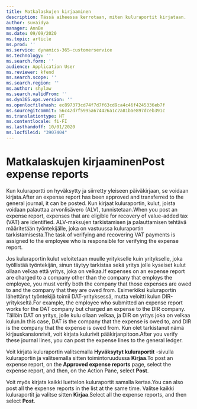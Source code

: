 ```yaml
---
title: Matkalaskujen kirjaaminen
description: Tässä aiheessa kerrotaan, miten kuluraportit kirjataan.
author: suvaidya
manager: AnnBe
ms.date: 09/09/2020
ms.topic: article
ms.prod: ''
ms.service: dynamics-365-customerservice
ms.technology: ''
ms.search.form: ''
audience: Application User
ms.reviewer: kfend
ms.search.scope: ''
ms.search.region: ''
ms.author: shylaw
ms.search.validFrom: ''
ms.dyn365.ops.version: ''
ms.openlocfilehash: ec897373cd74f7d7f63cd9ca4c46f4245336eb7f
ms.sourcegitcommit: 56c42d7f5995a674426a1c2a81bae897dceb391c
ms.translationtype: HT
ms.contentlocale: fi-FI
ms.lasthandoff: 10/01/2020
ms.locfileid: "3907404"
---
```

# <a name="post-expense-reports"></a><span data-ttu-id="e5e9b-103">Matkalaskujen kirjaaminen</span><span class="sxs-lookup"><span data-stu-id="e5e9b-103">Post expense reports</span></span>

<span data-ttu-id="e5e9b-104">Kun kuluraportti on hyväksytty ja siirretty yleiseen päiväkirjaan, se voidaan kirjata.</span><span class="sxs-lookup"><span data-stu-id="e5e9b-104">After an expense report has been approved and transferred to the general journal, it can be posted.</span></span> <span data-ttu-id="e5e9b-105">Kun kirjaat kuluraportin, kulut, joista voidaan palauttaa arvonlisävero (ALV), tunnistetaan.</span><span class="sxs-lookup"><span data-stu-id="e5e9b-105">When you post an expense report, expenses that are eligible for recovery of value-added tax (VAT) are identified.</span></span> <span data-ttu-id="e5e9b-106">ALV-maksujen tarkistamisen ja palauttamisen tehtävä määritetään työntekijälle, joka on vastuussa kuluraportin tarkistamisesta.</span><span class="sxs-lookup"><span data-stu-id="e5e9b-106">The task of verifying and recovering VAT payments is assigned to the employee who is responsible for verifying the expense report.</span></span>

<span data-ttu-id="e5e9b-107">Jos kuluraportin kulut veloitetaan muulle yritykselle kuin yritykselle, joka työllistää työntekijän, sinun täytyy tarkistaa sekä yritys jolle kyseiset kulut ollaan velkaa että yritys, joka on velkaa.</span><span class="sxs-lookup"><span data-stu-id="e5e9b-107">If expenses on an expense report are charged to a company other than the company that employs the employee, you must verify both the company that those expenses are owed to and the company that they are owed from.</span></span> <span data-ttu-id="e5e9b-108">Esimerkiksi kuluraportin lähettänyt työntekijä toimii DAT-yrityksessä, mutta veloitti kulun DIR-yritykseltä.</span><span class="sxs-lookup"><span data-stu-id="e5e9b-108">For example, the employee who submitted an expense report works for the DAT company but charged an expense to the DIR company.</span></span> <span data-ttu-id="e5e9b-109">Tällöin DAT on yritys, jolle kulu ollaan velkaa, ja DIR on yritys joka on velkaa kulun.</span><span class="sxs-lookup"><span data-stu-id="e5e9b-109">In this case, DAT is the company that the expense is owed to, and DIR is the company that the expense is owed from.</span></span> <span data-ttu-id="e5e9b-110">Kun olet tarkistanut nämä kirjauskansionrivit, voit kirjata kulurivit pääkirjanpitoon.</span><span class="sxs-lookup"><span data-stu-id="e5e9b-110">After you verify these journal lines, you can post the expense lines to the general ledger.</span></span>

<span data-ttu-id="e5e9b-111">Voit kirjata kuluraportin valitsemalla **Hyväksytyt kuluraportit** -sivulla kuluraportin ja valitsemalla sitten toimintoruudussa **Kirjaa**.</span><span class="sxs-lookup"><span data-stu-id="e5e9b-111">To post an expense report, on the **Approved expense reports** page, select the expense report, and then, on the Action Pane, select **Post**.</span></span>

<span data-ttu-id="e5e9b-112">Voit myös kirjata kaikki luettelon kuluraportit samalla kertaa.</span><span class="sxs-lookup"><span data-stu-id="e5e9b-112">You can also post all the expense reports in the list at the same time.</span></span> <span data-ttu-id="e5e9b-113">Valitse kaikki kuluraportit ja valitse sitten **Kirjaa**.</span><span class="sxs-lookup"><span data-stu-id="e5e9b-113">Select all the expense reports, and then select **Post**.</span></span>
